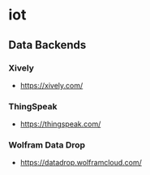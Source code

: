 # iot


## Data Backends

### Xively

* https://xively.com/

### ThingSpeak

* https://thingspeak.com/

### Wolfram Data Drop

* https://datadrop.wolframcloud.com/
